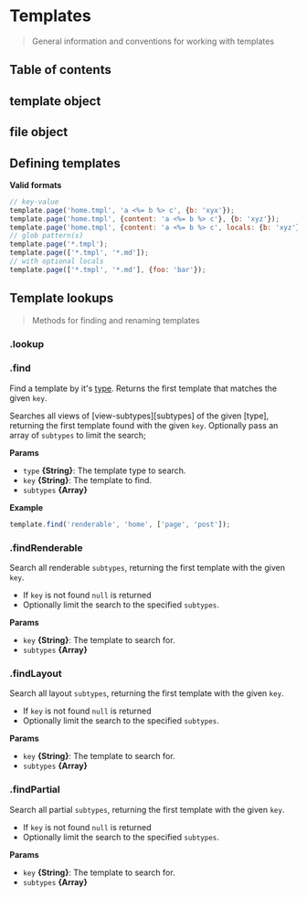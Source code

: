# Templates

> General information and conventions for working with templates

## Table of contents

<!--  -->


## template object


## file object



## Defining templates

**Valid formats**

```js
// key-value
template.page('home.tmpl', 'a <%= b %> c', {b: 'xyx'});
template.page('home.tmpl', {content: 'a <%= b %> c'}, {b: 'xyz'});
template.page('home.tmpl', {content: 'a <%= b %> c', locals: {b: 'xyz'}});
// glob pattern(s)
template.page('*.tmpl');
template.page(['*.tmpl', '*.md']);
// with optional locals
template.page(['*.tmpl', '*.md'], {foo: 'bar'});
```

## Template lookups

> Methods for finding and renaming templates

### .lookup


### .find

Find a template by it's [type](./template-type.md). Returns the first template that matches the given `key`.

Searches all views of [view-subtypes][subtypes] of the given [type], returning the first template found with the given `key`. Optionally pass an array of `subtypes` to limit the search;

**Params**

* `type` **{String}**: The template type to search.
* `key` **{String}**: The template to find.
* `subtypes` **{Array}**

**Example**

```js
template.find('renderable', 'home', ['page', 'post']);
```

### .findRenderable

Search all renderable `subtypes`, returning the first template with the given `key`.

* If `key` is not found `null` is returned
* Optionally limit the search to the specified `subtypes`.

**Params**

* `key` **{String}**: The template to search for.
* `subtypes` **{Array}**

### .findLayout

Search all layout `subtypes`, returning the first template with the given `key`.

* If `key` is not found `null` is returned
* Optionally limit the search to the specified `subtypes`.

**Params**

* `key` **{String}**: The template to search for.
* `subtypes` **{Array}**

### .findPartial

Search all partial `subtypes`, returning the first template with the given `key`.

* If `key` is not found `null` is returned
* Optionally limit the search to the specified `subtypes`.

**Params**

* `key` **{String}**: The template to search for.
* `subtypes` **{Array}**
